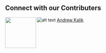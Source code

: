 ## Connect with our Contributers
<img align="left" width="100" height="100" src="http://www.fillmurray.com/100/100">

![alt text](https://avatars2.githubusercontent.com/u/6402101?s=460&u=7b97c894ae98e8c626bb6ce60a9ead8e281725b0&v=4)
[Andrew Kalik](https://github.com/askalik)


